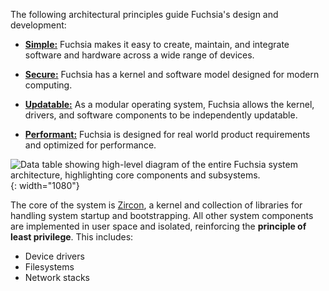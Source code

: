 The following architectural principles guide Fuchsia's design and development:

* [**Simple:**][simple]
  Fuchsia makes it easy to create, maintain, and integrate software and hardware across a wide range of devices.

* [**Secure:**][secure]
  Fuchsia has a kernel and software model designed for modern computing.

* [**Updatable:**][updatable]
  As a modular operating system, Fuchsia allows the kernel, drivers, and software components to be independently updatable.

* [**Performant:**][performant]
  Fuchsia is designed for real world product requirements and optimized for performance.

![Data table showing high-level diagram of the entire Fuchsia system
  architecture, highlighting core components and subsystems.](
    /get-started/images/intro/fuchsia-architecture.png){: width="1080"}

The core of the system is [Zircon][glossary.zircon], a kernel and collection of
libraries for handling system startup and bootstrapping.
All other system components are implemented in user space and isolated,
reinforcing the **principle of least privilege**. This includes:

*   Device drivers
*   Filesystems
*   Network stacks

[glossary.zircon]: /glossary/README.md#zircon
[simple]: /concepts/principles/simple.md
[secure]: /concepts/principles/secure.md
[updatable]: /concepts/principles/updatable.md
[performant]: /concepts/principles/performant.md
